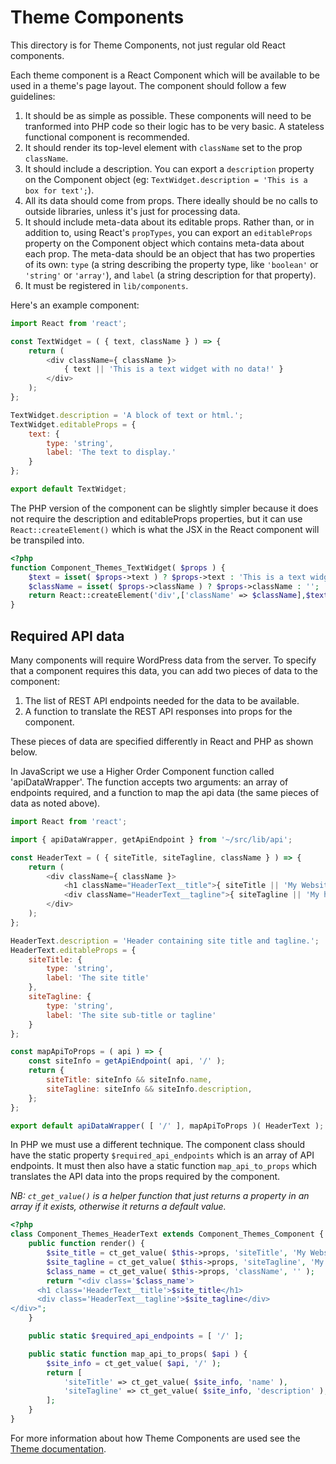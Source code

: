 # Theme Components

This directory is for Theme Components, not just regular old React components.

Each theme component is a React Component which will be available to be used in a theme's page layout. The component should follow a few guidelines:

1. It should be as simple as possible. These components will need to be tranformed into PHP code so their logic has to be very basic. A stateless functional component is recommended.
2. It should render its top-level element with `className` set to the prop `className`.
3. It should include a description. You can export a `description` property on the Component object (eg: `TextWidget.description = 'This is a box for text';`).
4. All its data should come from props. There ideally should be no calls to outside libraries, unless it's just for processing data.
5. It should include meta-data about its editable props. Rather than, or in addition to, using React's `propTypes`, you can export an `editableProps` property on the Component object which contains meta-data about each prop. The meta-data should be an object that has two properties of its own: `type` (a string describing the property type, like `'boolean'` or `'string'` or `'array'`), and `label` (a string description for that property).
6. It must be registered in `lib/components`.

Here's an example component:

```js
import React from 'react';

const TextWidget = ( { text, className } ) => {
	return (
		<div className={ className }>
			{ text || 'This is a text widget with no data!' }
		</div>
	);
};

TextWidget.description = 'A block of text or html.';
TextWidget.editableProps = {
	text: {
		type: 'string',
		label: 'The text to display.'
	}
};

export default TextWidget;
```

The PHP version of the component can be slightly simpler because it does not require the description and editableProps properties, but it can use `React::createElement()` which is what the JSX in the React component will be transpiled into.

```php
<?php
function Component_Themes_TextWidget( $props ) {
	$text = isset( $props->text ) ? $props->text : 'This is a text widget with no data!';
	$className = isset( $props->className ) ? $props->className : '';
	return React::createElement('div',['className' => $className],$text);
}

```

## Required API data

Many components will require WordPress data from the server. To specify that a component requires this data, you can add two pieces of data to the component:

1. The list of REST API endpoints needed for the data to be available.
2. A function to translate the REST API responses into props for the component.

These pieces of data are specified differently in React and PHP as shown below.

In JavaScript we use a Higher Order Component function called 'apiDataWrapper'. The function accepts two arguments: an array of endpoints required, and a function to map the api data (the same pieces of data as noted above).

```js
import React from 'react';

import { apiDataWrapper, getApiEndpoint } from '~/src/lib/api';

const HeaderText = ( { siteTitle, siteTagline, className } ) => {
	return (
		<div className={ className }>
			<h1 className="HeaderText__title">{ siteTitle || 'My Website' }</h1>
			<div className="HeaderText__tagline">{ siteTagline || 'My home on the web' }</div>
		</div>
	);
};

HeaderText.description = 'Header containing site title and tagline.';
HeaderText.editableProps = {
	siteTitle: {
		type: 'string',
		label: 'The site title'
	},
	siteTagline: {
		type: 'string',
		label: 'The site sub-title or tagline'
	}
};

const mapApiToProps = ( api ) => {
	const siteInfo = getApiEndpoint( api, '/' );
	return {
		siteTitle: siteInfo && siteInfo.name,
		siteTagline: siteInfo && siteInfo.description,
	};
};

export default apiDataWrapper( [ '/' ], mapApiToProps )( HeaderText );

```

In PHP we must use a different technique. The component class should have the static property `$required_api_endpoints` which is an array of API endpoints. It must then also have a static function `map_api_to_props` which translates the API data into the props required by the component.

*NB: `ct_get_value()` is a helper function that just returns a property in an array if it exists, otherwise it returns a default value.*

```php
<?php
class Component_Themes_HeaderText extends Component_Themes_Component {
	public function render() {
		$site_title = ct_get_value( $this->props, 'siteTitle', 'My Website' );
		$site_tagline = ct_get_value( $this->props, 'siteTagline', 'My home on the web' );
		$class_name = ct_get_value( $this->props, 'className', '' );
		return "<div class='$class_name'>
      <h1 class='HeaderText__title'>$site_title</h1>
      <div class='HeaderText__tagline'>$site_tagline</div>
</div>";
	}

	public static $required_api_endpoints = [ '/' ];

	public static function map_api_to_props( $api ) {
		$site_info = ct_get_value( $api, '/' );
		return [
			'siteTitle' => ct_get_value( $site_info, 'name' ),
			'siteTagline' => ct_get_value( $site_info, 'description' ),
		];
	}
}

```

For more information about how Theme Components are used see the [Theme documentation](../themes/README.md).
